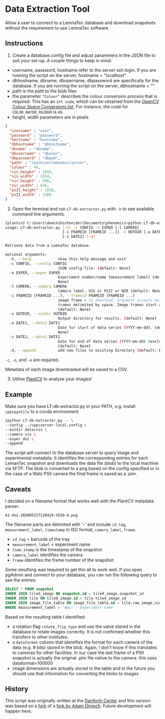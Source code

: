 # Data Extraction Tool

Allow a user to connect to a LemnaTec database and download snapshots without the requirement to use LemnaTec software.

## Instructions

1. Create a database.config file and adjust parameters in the JSON file to suit your set-up.
A couple things to keep in mind.

- username, password, hostname refer to the server ssh login. If you are running the script on the server, hostname = "localhost"
- dbhostname, dbname, dbusername, dbpassword are specifically for the database. If you are running the script on the server, dbhostname = ""
- path is the path to the blob files
- the parameter `"Colour"` describes the colour conversion process that is required. This has an `int code`, which can be obtained from the [OpenCV Colour Space Conversions list](https://docs.opencv.org/4.0.0/d8/d01/group__imgproc__color__conversions.html). For instance, the code for `COLOR_BAYER_RG2BGR` is `48`.
- height, width parameters are in pixels

```json
{
  "username" : "user",
  "password" : "password",
  "hostname" : "hostname",
  "dbhostname" : "dbhostname",
  "dbname" : "dbname",
  "dbusername" : "dbuser",
  "dbpassword" : "dbpwd",
  "path" : "/path/on/lemnatec/server",
  "colour" : 48,
  "vis_height" : 2056,
  "vis_width" : 2454,
  "nir_height" : 508,
  "nir_width" : 636,
  "psII_height" : 1038,
  "psII_width" : 1388
}
```

2. Open the terminal and run `LT-db-extractor.py` with `-h` to see available command line arguments.
```sh
(plantcv) C:\Users\dominikschneider\Documents\phenomics>python LT-db-extractor.py -h
usage: LT-db-extractor.py [-h] -c CONFIG -e EXPER [-l CAMERA]
                          [-i FRAMEID [FRAMEID ...]] -o OUTDIR [-a DATE1]
                          [-z DATE2] [-d]

Retrieve data from a LemnaTec database.

optional arguments:
  -h, --help            show this help message and exit
  -c CONFIG, --config CONFIG
                        JSON config file. (default: None)
  -e EXPER, --exper EXPER
                        Experiment number/name (measurement label) (default:
                        None)
  -l CAMERA, --camera CAMERA
                        Camera label. VIS or PSII or NIR (default: None)
  -i FRAMEID [FRAMEID ...], --frameid FRAMEID [FRAMEID ...]
                        image frame # to download. Argument accepts multiple
                        frames delimited by space. Image frames start at 1.
                        (default: None)
  -o OUTDIR, --outdir OUTDIR
                        Output directory for results. (default: None)
  -a DATE1, --date1 DATE1
                        Date for start of data series (YYYY-mm-dd). (default:
                        None)
  -z DATE2, --date2 DATE2
                        Date for end of data series (YYYY-mm-dd) (exclusive).
                        (default: None)
  -d, --append          add new files to existing directory (default: False)
```

`-c`, `-o`, and `-e` are required.

Metadata of each image downloaded will be saved to a CSV.

3. Utilise [PlantCV](https://github.com/danforthcenter/plantcv) to analyse your images!

## Example

Make sure you have LT-db-extractor.py in your PATH, e.g. install `cppcpyutils` to a conda environment

```sh
ipython LT-db-extractor.py -- \
--config ../cppcserver-local.config \
--outdir data/vis \
--camera vis \
--exper doi \
--append
```

The script will connect to the database server to query image and experimental metadata. It identifies the corresponding entries for each LemanTec snapshot and downloads the data file (blob) to the local machine via SFTP. The blob is converted to a png based on the config specified or in the case of a Walz PSII camera the final frame is saved as a .pim.

## Caveats

I decided on a filename format that works well with the PlantCV metadata parser.

`A1-doi-20200531T120429-VIS0-0.png`

The filename parts are delimited with '-' and include `id_tag`, `measurement_label`, `timestamp` in ISO format, `camera_label`, `frame`.

- `id_tag` = barcode of the tray
- `measurement_label` = experiment name
- `time_stamp` is the timestamp of the snapshot
- `camera_label` identifies the camera
- `frame` identifies the frame number of the snapshot

Some sleuthing was required to get this all to work well. If you open pgAdmin and connect to your database, you can run the following query to see the entries:

```sql
SELECT * FROM snapshot
INNER JOIN tiled_image ON snapshot.id = tiled_image.snapshot_id
INNER JOIN tile ON tiled_image.id = tile.tiled_image_id
INNER JOIN image_file_table ON image_file_table.id = tile.raw_image_oid
WHERE measurement_label = 'doi' --experiment name
```

Based on the resulting table I identified:

- a rotation flag `rotate_flip_type` and use the value stored in the database to rotate images correctly. It is not confirmed whether this transfers to other institutes.
- a `dataformat` column that identifies the format for each camera of the data (e.g. # bits) stored in the blob. Again, I don't know if this translates to cameras for other facilities. In our case the last frame of a PSII snapshot is actually the original .pim file native to the camera. this uses dataformat=100000
- image dimensions are actually stored in the table and in the future you should use that information for converting the blobs to images


## History

This script was originally written at the [Danforth Center](https://github.com/danforthcenter/data-science-tools) and this version was based on a [fork](https://github.com/CougPhenomics/data-engineering-tools) of a [fork by Adam Dimech](https://github.com/AdamDimech/data-science-tools). Future development will happen here.






